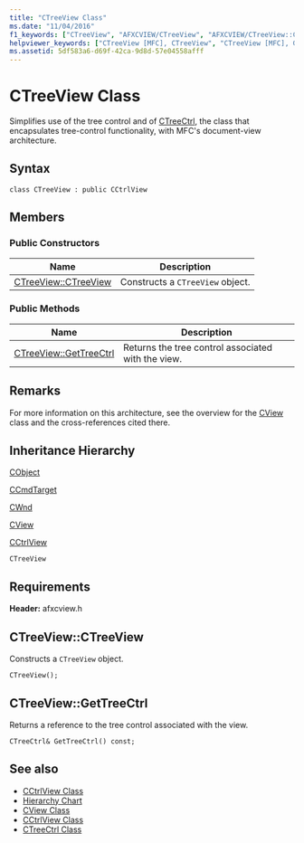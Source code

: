 ```yaml
---
title: "CTreeView Class"
ms.date: "11/04/2016"
f1_keywords: ["CTreeView", "AFXCVIEW/CTreeView", "AFXCVIEW/CTreeView::CTreeView", "AFXCVIEW/CTreeView::GetTreeCtrl"]
helpviewer_keywords: ["CTreeView [MFC], CTreeView", "CTreeView [MFC], GetTreeCtrl"]
ms.assetid: 5df583a6-d69f-42ca-9d8d-57e04558afff
---
```

# CTreeView Class

Simplifies use of the tree control and of [CTreeCtrl](../../mfc/reference/ctreectrl-class.md), the class that encapsulates tree-control functionality, with MFC's document-view architecture.

## Syntax

```
class CTreeView : public CCtrlView
```

## Members

### Public Constructors

|Name|Description|
|----------|-----------------|
|[CTreeView::CTreeView](#ctreeview)|Constructs a `CTreeView` object.|

### Public Methods

|Name|Description|
|----------|-----------------|
|[CTreeView::GetTreeCtrl](#gettreectrl)|Returns the tree control associated with the view.|

## Remarks

For more information on this architecture, see the overview for the [CView](../../mfc/reference/cview-class.md) class and the cross-references cited there.

## Inheritance Hierarchy

[CObject](../../mfc/reference/cobject-class.md)

[CCmdTarget](../../mfc/reference/ccmdtarget-class.md)

[CWnd](../../mfc/reference/cwnd-class.md)

[CView](../../mfc/reference/cview-class.md)

[CCtrlView](../../mfc/reference/cctrlview-class.md)

`CTreeView`

## Requirements

**Header:** afxcview.h

##  <a name="ctreeview"></a>  CTreeView::CTreeView

Constructs a `CTreeView` object.

```
CTreeView();
```

##  <a name="gettreectrl"></a>  CTreeView::GetTreeCtrl

Returns a reference to the tree control associated with the view.

```
CTreeCtrl& GetTreeCtrl() const;
```

## See also

- [CCtrlView Class](../../mfc/reference/cctrlview-class.md)
- [Hierarchy Chart](../../mfc/hierarchy-chart.md)
- [CView Class](../../mfc/reference/cview-class.md)
- [CCtrlView Class](../../mfc/reference/cctrlview-class.md)
- [CTreeCtrl Class](../../mfc/reference/ctreectrl-class.md)
